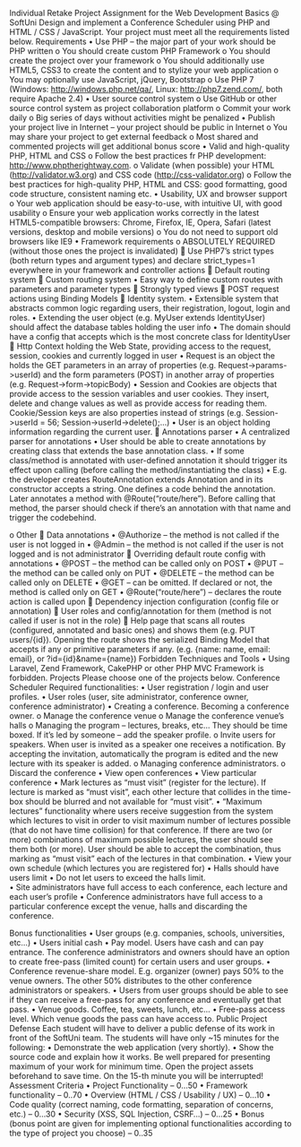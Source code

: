 Individual Retake Project Assignment for the Web Development Basics @ SoftUni
Design and implement a Conference Scheduler using PHP and HTML / CSS / JavaScript. Your project must meet all the requirements listed below.
Requirements
•	Use PHP – the major part of your work should be PHP written
o	You should create custom PHP Framework
o	You should create the project over your framework
o	You should additionally use HTML5, CSS3 to create the content and to stylize your web application
o	You may optionally use JavaScript, jQuery, Bootstrap
o	Use PHP 7 (Windows: http://windows.php.net/qa/, Linux: http://php7.zend.com/, both require Apache 2.4)
•	User source control system
o	Use GitHub or other source control system as project collaboration platform
o	Commit your work daily
o	Big series of days without activities might be penalized
•	Publish your project live in Internet – your project should be public in Internet
o	You may share your project to get external feedback
o	Most shared and commented projects will get additional bonus score
•	Valid and high-quality PHP, HTML and CSS
o	Follow the best practices fr PHP development: http://www.phptherightway.com.
o	Validate (when possible) your HTML (http://validator.w3.org) and CSS code (http://css-validator.org)
o	Follow the best practices for high-quality PHP, HTML and CSS: good formatting, good code structure, consistent naming etc.
•	Usability, UX and browser support
o	Your web application should be easy-to-use, with intuitive UI, with good usability
o	Ensure your web application works correctly in the latest HTML5-compatible browsers: Chrome, Firefox, IE, Opera, Safari (latest versions, desktop and mobile versions)
o	You do not need to support old browsers like IE9
•	Framework requirements
o	ABSOLUTELY REQUIRED (without those ones the project is invalidated)
	Use PHP7’s strict types (both return types and argument types)  and declare strict_types=1 everywhere in your framework and controller actions
	Default routing system
	Custom routing system
•	Easy way to define custom routes with parameters and parameter types
	Strongly typed views
	POST request actions using Binding Models
	Identity system.
•	Extensible system that abstracts common logic regarding users, their registration, logout, login and roles.
•	Extending the user object (e.g. MyUser extends IdentityUser) should affect the database tables holding the user info
•	The domain should have a config that accepts which is the most concrete class for IdentityUser
	Http Context holding the Web State, providing access to the request, session, cookies and currently logged in user
•	Request is an object the holds the GET parameters in an array of properties (e.g. Request->params->userId) and the form parameters (POST) in another array of properties (e.g. Request->form->topicBody)
•	Session and Cookies are objects that provide access to the session variables and user cookies. They insert, delete and change values as well as provide access for reading them. Cookie/Session keys are also properties instead of strings (e.g. Session->userId = 56; Session->userId->delete();…)
•	User is an object holding information regarding the current user. 
	Annotations parser
•	A centralized parser for annotations
•	User should be able to create annotations by creating class that extends the base annotation class. 
•	If some class/method is annotated with user-defined annotation it should trigger its effect upon calling (before calling the method/instantiating the class)
•	E.g. the developer creates RouteAnnotation extends Annotation and in its constructor accepts a string. One defines a code behind the annotation. Later annotates a method with @Route(“route/here”). Before calling that method, the parser should check if there’s an annotation with that name and trigger the codebehind. 

o	Other
	Data annotations
•	@Authorize – the method is not called if the user is not logged in
•	@Admin – the method is not called if the user is not logged and is not administrator
	Overriding default route config with annotations
•	@POST – the method can be called only on POST
•	@PUT – the method can be called only on PUT
•	@DELETE – the method can be called only on DELETE
•	@GET – can be omitted. If declared or not, the method is called only on GET
•	@Route(“route/here”) – declares the route action is called upon
	Dependency injection configuration (config file or annotation)
	User roles and config/annotation for them (method is not called if user is not in the role)
	Help page that scans all routes (configured, annotated and basic ones) and shows them (e.g. PUT users/{id}). Opening the route shows the serialized Binding Model that accepts if any or primitive parameters if any. (e.g. {name: name, email: email}, or ?id={id}&name={name})
Forbidden Techniques and Tools
•	Using Laravel, Zend Framework, CakePHP or other PHP MVC Framework is forbidden.
Projects
Please choose one of the projects below.
Conference Scheduler
Required functionalities:
•	User registration / login and user profiles.
•	User roles (user, site administrator, conference owner, conference administrator)
•	Creating a conference. Becoming a conference owner.
o	Manage the conference venue
o	Manage the conference venue’s halls
o	Managing the program – lectures, breaks, etc… They should be time boxed. If it’s led by someone – add the speaker profile. 
o	Invite users for speakers. When user is invited as a speaker one receives a notification. By accepting the invitation, automatically the program is edited and the new lecture with its speaker is added.
o	Managing conference administrators.
o	Discard the conference
•	View open conferences
•	View particular conference
•	Mark lectures as “must visit” (register for the lecture). If lecture is marked as “must visit”, each other lecture that collides in the time-box should be blurred and not available for “must visit”.
•	“Maximum lectures” functionality where users receive suggestion from the system which lectures to visit in order to visit maximum number of lectures possible (that do not have time collision) for that conference. If there are two (or more) combinations of maximum possible lectures, the user should see them both (or more). User should be able to accept the combination, thus marking as “must visit” each of the lectures in that combination.
•	View your own schedule (which lectures you are registered for)
•	Halls should have users limit
•	Do not let users to exceed the halls limit.  
•	Site administrators have full access to each conference, each lecture and each user’s profile
•	Conference administrators have full access to a particular conference except the venue, halls and discarding the conference. 

Bonus functionalities
•	User groups (e.g. companies, schools, universities, etc…)
•	Users initial cash
•	Pay model. Users have cash and can pay entrance. The conference administrators and owners should have an option to create free-pass (limited count) for certain users and user groups. 
•	Conference revenue-share model. E.g. organizer (owner) pays 50% to the venue owners. The other 50% distributes to the other conference administrators or speakers.
•	Users from user groups should be able to see if they can receive a free-pass for any conference and eventually get that pass.
•	Venue goods. Coffee, tea, sweets, lunch, etc…
•	Free-pass access level. Which venue goods the pass can have access to. 
Public Project Defense
Each student will have to deliver a public defense of its work in front of the SoftUni team. The students will have only ~15 minutes for the following:
•	Demonstrate the web application (very shortly).
•	Show the source code and explain how it works.
Be well prepared for presenting maximum of your work for minimum time. Open the project assets beforehand to save time.
On the 15-th minute you will be interrupted!
Assessment Criteria
•	Project Functionality – 0…50
•	Framework functionality – 0..70
•	Overview (HTML / CSS / Usability / UX) – 0…10
•	Code quality (correct naming, code formatting, separation of concerns, etc.) – 0…30
•	Security (XSS, SQL Injection, CSRF…) – 0…25
•	Bonus (bonus point are given for implementing optional functionalities according to the type of project you choose) – 0..35

